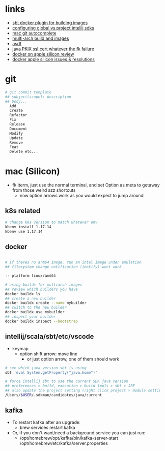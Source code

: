 # links

- [sbt docker plugin for building images](https://www.scala-sbt.org/sbt-native-packager/formats/docker.html)
- [configuring global vs project intellij sdks](https://stackoverflow.com/questions/31506278/unable-to-set-project-sdk-in-intellij)
- [mac git autocomplete](https://www.macinstruct.com/tutorials/how-to-enable-git-tab-autocomplete-on-your-mac/)
- [multi-arch build and images](https://docs.docker.com/desktop/multi-arch/)
- [asdf](https://asdf-vm.com/guide/introduction.html)
- [java PKIX ssl cert whatever the fk failure](https://stackoverflow.com/questions/9619030/resolving-javax-net-ssl-sslhandshakeexception-sun-security-validator-validatore)
- [docker on apple silicon review](https://earthly.dev/blog/using-apple-silicon-m1-as-a-cloud-engineer-two-months-in/)
- [docker apple silicon issues & resolutions](https://pythonspeed.com/articles/docker-build-problems-mac/)

# git

```sh
# git commit template
## subject(scope): description
## body...
  Add
  Create
  Refactor
  Fix
  Release
  Document
  Modify
  Update
  Remove
  Feat
  Delete etc...

```

# mac (Silicon)

- fk iterm, just use the normal terminal, and set Option as meta to getaway from those weird azz shortcuts
  - now option arrows work as you would expect to jump around

## k8s related

```sh
# change k8s version to match whatever env
kbenv install 1.17.14
kbenv use 1.17.14


```

## docker

```sh

# if theres no arm64 image, run an intel image under emulation
## filesystem change notification (inotify) wont work

-- platform linux/amd64

# using buildx for multiarch images
## review which builders you have
docker buildx ls
## create a new builder
docker buildx create --name mybuilder
## switch to the new builder
docker buildx use mybuilder
## inspect your builder
docker buildx inspect --bootstrap
```

## intellij/scala/sbt/etc/vscode

- keymap
  - option shift arrow: move line
    - or just option arrow, one of them should work

```sh
# see which java version sbt is using
sbt 'eval System.getProperty("java.home")'

# force intellij sbt to use the current SDK java version
## preferences > build, execution > build tools > sbt > JRE
## also update the project setting (right click project > module settings)
/Users/$USER/.sdkman/candidates/java/current

```

## kafka

- To restart kafka after an upgrade:
  - brew services restart kafka
- Or, if you don't want/need a background service you can just run:
  - /opt/homebrew/opt/kafka/bin/kafka-server-start /opt/homebrew/etc/kafka/server.properties
